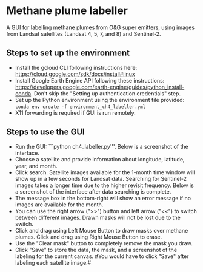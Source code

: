 # Methane plume labeller
A GUI for labelling methane plumes from O&G super emitters, using images from Landsat satellites (Landsat 4, 5, 7, and 8) and Sentinel-2.

## Steps to set up the environment
* Install the gcloud CLI following instructions here: https://cloud.google.com/sdk/docs/install#linux
* Install Google Earth Engine API following these instructions: https://developers.google.com/earth-engine/guides/python_install-conda. Don't skip the "Setting up authentication credentials" step.
* Set up the Python environment using the environment file provided: ```conda env create -f environment_ch4_labeller.yml```
* X11 forwarding is required if GUI is run remotely.

## Steps to use the GUI
* Run the GUI: ```python ch4_labeller.py'''. Below is a screenshot of the interface.
* Choose a satellite and provide information about longitude, latitude, year, and month.
* Click search. Satellite images available for the 1-month time window will show up in a few seconds for Landsat data. Searching for Sentinel-2 images takes a longer time due to the higher revisit frequency. Below is a screenshot of the interface after data searching is complete.
* The message box in the bottom-right will show an error message if no images are available for the month. 
* You can use the right arrow (">>") button and left arrow ("<<") to switch between different images. Drawn masks will not be lost due to the switch.
* Click and drag using Left Mouse Button to draw masks over methane plumes. Click and drag using Right Mouse Button to erase.
* Use the "Clear mask" button to completely remove the mask you draw.
* Click "Save" to store the data, the mask, and a screenshot of the labeling for the current canvas. #You would have to click "Save" after labeling each satellite image.#
